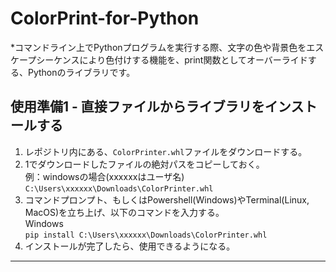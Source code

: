 # ColorPrint-for-Python  

*コマンドライン上でPythonプログラムを実行する際、文字の色や背景色をエスケープシーケンスにより色付けする機能を、print関数としてオーバーライドする、Pythonのライブラリです。  

## 使用準備1 - 直接ファイルからライブラリをインストールする  
1. レポジトリ内にある、`ColorPrinter.whl`ファイルをダウンロードする。  
2. 1でダウンロードしたファイルの絶対パスをコピーしておく。  
   例：windowsの場合(xxxxxxはユーザ名)  
   `C:\Users\xxxxxx\Downloads\ColorPrinter.whl`  
4. コマンドプロンプト、もしくはPowershell(Windows)やTerminal(Linux, MacOS)を立ち上げ、以下のコマンドを入力する。  
   Windows  
   `pip install C:\Users\xxxxxx\Downloads\ColorPrinter.whl`  
5. インストールが完了したら、使用できるようになる。  
---

